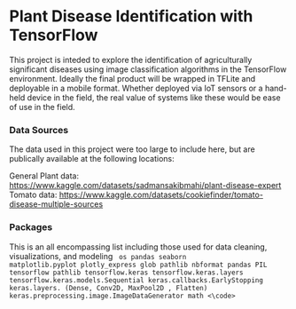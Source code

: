 # Plant Disease Identification with TensorFlow

This project is inteded to explore the identification of agriculturally significant diseases using image classification algorithms in the TensorFlow environment. Ideally the final product will be wrapped in TFLite and deployable in a mobile format. Whether deployed via IoT sensors or a hand-held device in the field, the real value of systems like these would be ease of use in the field.

### Data Sources
The data used in this project were too large to include here, but are publically available at the following locations:

General Plant data: <https://www.kaggle.com/datasets/sadmansakibmahi/plant-disease-expert>
Tomato data: <https://www.kaggle.com/datasets/cookiefinder/tomato-disease-multiple-sources>

### Packages
This is an all encompassing list including those used for data cleaning, visualizations, and modeling
<code>
  os
  pandas
  seaborn
  matplotlib.pyplot 
  plotly_express
  glob
  pathlib
  nbformat
  pandas
  PIL
  tensorflow 
  pathlib
  tensorflow.keras
  tensorflow.keras.layers
  tensorflow.keras.models.Sequential
  keras.callbacks.EarlyStopping
  keras.layers. (Dense, Conv2D, MaxPool2D , Flatten)
  keras.preprocessing.image.ImageDataGenerator
  math
<\code>  
  
